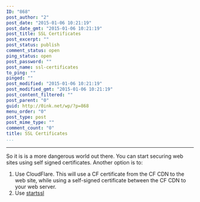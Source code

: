 ```yaml
---
ID: "868"
post_author: "2"
post_date: "2015-01-06 10:21:19"
post_date_gmt: "2015-01-06 10:21:19"
post_title: SSL Certificates
post_excerpt: ""
post_status: publish
comment_status: open
ping_status: open
post_password: ""
post_name: ssl-certificates
to_ping: ""
pinged: ""
post_modified: "2015-01-06 10:21:19"
post_modified_gmt: "2015-01-06 10:21:19"
post_content_filtered: ""
post_parent: "0"
guid: http://0ink.net/wp/?p=868
menu_order: "0"
post_type: post
post_mime_type: ""
comment_count: "0"
title: SSL Certificates
...
```

---

So it is is a more dangerous world out there.  You can start securing web sites using self signed certificates.  Another option is to:

<ol>
<li>Use CloudFlare.  This will use a CF certificate from the CF CDN to the web site, while using a
self-signed certificate between the CF CDN to your web server.</li>
<li>Use <a href="https://www.startssl.com/">startssl</a></li>
</ol>
